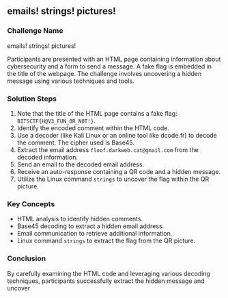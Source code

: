 ## emails! strings! pictures!

### Challenge Name
emails! strings! pictures!

Participants are presented with an HTML page containing information about cybersecurity and a form to send a message. A fake flag is embedded in the title of the webpage. The challenge involves uncovering a hidden message using various techniques and tools. 

### Solution Steps
1. Note that the title of the HTML page contains a fake flag: `BITSCTF{H@V3_FUN_0R_N0T!}`.
2. Identify the encoded comment within the HTML code.
3. Use a decoder (like Kali Linux or an online tool like dcode.fr) to decode the comment. The cipher used is Base45.
4. Extract the email address `floof.darkweb.cat@gmail.com` from the decoded information.
5. Send an email to the decoded email address.
6. Receive an auto-response containing a QR code and a hidden message.
7. Utilize the Linux command `strings` to uncover the flag within the QR picture.

### Key Concepts
- HTML analysis to identify hidden comments.
- Base45 decoding to extract a hidden email address.
- Email communication to retrieve additional information.
- Linux command `strings` to extract the flag from the QR picture.

### Conclusion
By carefully examining the HTML code and leveraging various decoding techniques, participants successfully extract the hidden message and uncover

